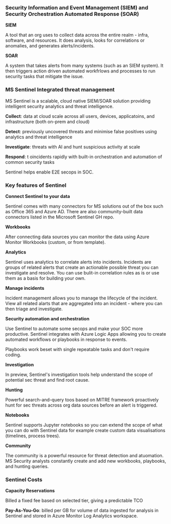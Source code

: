 ### Security Information and Event Management (SIEM) and Security Orchestration Automated Response (SOAR)

**SIEM**

A tool that an org uses to collect data across the entire realm - infra, software, and resources. It does analysis, looks for correlations or anomalies, and generates alerts/incidents.

**SOAR**

A system that takes alerts from many systems (such as an SIEM system). It then triggers action driven automated workfrlows and processes to run security tasks that mitigate the issue.

### MS Sentinel Integrated threat management

MS Sentinel is a scalable, cloud native SIEM/SOAR solution providing intelligent security analytics and threat intelligence.

**Collect**: data at cloud scale across all users, devices, applicatoins, and infrastructure (both on-prem and cloud)

**Detect**: previously uncovered threats and minimise false positives using analytics and threat intelligence

**Investigate**: threats with AI and hunt suspicious activity at scale

**Respond**: t oincidents rapidly with built-in orchestration and automation of common security tasks

Sentinel helps enable E2E secops in SOC.

### Key features of Sentinel

**Connect Sentinel to your data**

Sentinel comes with many connectors for MS solutions out of the box such as Office 365 and Azure AD. There are also community-built data connectors listed in the Microsoft Sentinel GH repo.

**Workbooks**

After connecting data sources you can monitor the data using Azure Monitor Workbooks (custom, or from template).

**Analytics**

Sentinel uses analytics to correlate alerts into incidents. Incidents are groups of related alerts that create an actionable possible threat you can investigate and resolve. You can use bulit-in correlation rules as is or use them as a basis for building your own.

**Manage incidents**

Incident management allows you to manage the lifecycle of the incident. View all related alarts that are aggregated into an incident - where you can then triage and investigate.

**Security automation and orchestration**

Use Sentinel to automate some secops and make your SOC more productive. Sentinel integrates with Azure Logic Apps allowing you to create automated workflows or playbooks in response to events.

Playbooks work beset with single repeatable tasks and don't require coding.

**Investigation**

In preview, Sentinel's investigation tools help understand the scope of potential sec threat and find root cause.

**Hunting**

Powerful search-and-query toos based on MITRE framework proactively hunt for sec threats across org data sources before an alert is triggered.

**Notebooks**

Sentinel supports Jupyter notebooks so you can extend the scope of what you can do with Sentinel data for example create custom data visualisations (timelines, process trees).

**Community**

The community is a powerful resource for threat detection and atuomation. MS Security analysts constantly create and add new workbooks, playbooks, and hunting queries.

### Sentinel Costs

**Capacity Reservations**

Billed a fixed fee based on selected tier, giving a predictable TCO

**Pay-As-You-Go**:  billed per GB for volume of data ingested for analysis in Sentinel and stored in Azure Monitor Log Analytics workspace.
